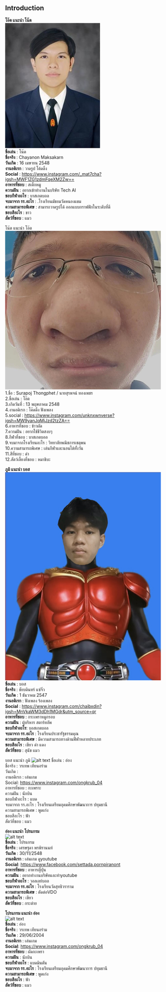 ## Introduction
**โอ๊ต แนะนำ โน๊ต** <br />
![Note's pic](IMG/note.jpg) <br />
**ชื่อเล่น** : โน๊ต <br />
**ชื่อจริง** : Chayanon Maksakarn  <br />
**วันเกิด** : 16 เมษายน 2548 <br />
**งานอดิเรก** : วาดรูป โค้ดดิ้ง <br />
**Social** : https://www.instagram.com/_mat7cha?igsh=MWF1ZG1zdmFqeXM2Zw== <br />
**อาหารที่ชอบ** : สเต็กหมู <br />
**ความฝัน** : อยากเข้าทำงานในบริษัท Tech AI <br />
**ชอบกีฬาอะไร** : บาสเกตบอล <br />
**จบมาจาก รร.อะไร** : .โรงเรียนมัธยมวัดหนองแขม <br />
**ความสามารถพิเศษ** : สามารถวาดรูปได้ ออกแบบกราฟฟิกในระดับที่ดี <br />
**ชอบสีอะไร** : ขาว <br />
**สัตว์ที่ชอบ** : แมว <br />

โน๊ต แนะนำ โอ๊ต <br /> ![alt text](IMG/oatpic.jpg) <br />
1.ชื่อ : Surapoj Thongphet / นายสุรพจน์ ทองเพชร <br />
2.ชื่อเล่น : โอ๊ต <br />
3.เกิดวันที่ : 13 พฤษภาคม 2548 <br />
4.งานอดิเรก : โค๊ดดิ้ง ฟังเพลง <br />
5.social : https://www.instagram.com/unknxwnverse?igsh=MW9yanJqMjJzd2tzZA== <br />
6.อาหารที่ชอบ : ข้าวผัด <br />
7.ความฝัน : อยากใช้ชีวิตสงบๆ <br />
8.กีฬาที่ชอบ : บาสเกตบอล <br />
9.จบมาจากโรงเรียนอะไร : วิทยาลัยพณิชการเชตุพน <br />
10.ความสามารถพิเศษ : เล่นกีฬาและนอนได้ทั้งวัน <br />
11.สีที่ชอบ : ดำ <br />
12.สัตว์เลี้ยงที่ชอบ : หมาชิบะ <br />

**ภูมิ แนะนำ บอส** ![alt text](IMG/21E877E9-D90D-42A4-A617-A9A6F5375ADF.jpeg)
**ชื่อเล่น** : บอส <br />
**ชื่อจริง** : ชัยบดินทร์ แซ่จิ๋ว <br />
**วันเกิด** : 1 ธันวาคม 2547 <br />
**งานอดิเรก** : ฟังเพลง ร้องเพลง <br />
**Social** : https://www.instagram.com/chaibxdin?igsh=MnVkaWM3dDh1MGdr&utm_source=qr <br />
**อาหารที่ชอบ** : กระเพราหมูกรอบ <br />
**ความฝัน** : ผู้บริหาร สตาร์ทอัพ <br />
**ชอบกีฬาอะไร**: บอสเกตบอล <br />
**จบมาจาก รร.อะไร** : โรงเรียนประชารัฐธรรมคุณ <br />
**ความสามารถพิเศษ** : มีความสามารถทางด้านฟีฬาหลายประเภท <br />
**ชอบสีอะไร** : เขียว ดำ แดง <br />
**สัตว์ที่ชอบ** : สุนัข แมว <br />

บอส แนะนำ ภูมิ ![alt text](...)
ชื่อเล่น : อ๋อง <br />
ชื่อจริง : วรเทพ เทียนอร่าม <br />
วันเกิด : <br />
งานอดิเรก : เล่นเกม <br />
Social: https://www.instagram.com/ongkrub_04 <br />
อาหารที่ชอบ : กะเพราะ <br />
ความฝัน : นักบิน <br />
ชอบกีฬาอะไร : แบด <br />
จบมาจาก รร.อะไร : โรงเรียนเตรียมอุดมศึกษาพัฒนาการ ปทุมธานี <br />
ความสามารถพิเศษ : พูดเก่ง <br />
ชอบสีอะไร : ฟ้า <br />
สัตว์ที่ชอบ : แมว <br />

**อ๋อง แนะนำ โปรแกรม** <br />
![alt text](https://github.com/NAIOATz/INT100-G6-suanmaiton/blob/woratep-112/IMG/Program.jpg?raw=true) <br />
**ชื่อเล่น** : โปรแกรม <br />
**ชื่อจริง** : เศรษฐดา พรพิรานนท์ <br />
**วันเกิด** : 30/11/2548 <br />
**งานอดิเรก** : เล่นเกม ดูyoutube <br />
**Social**: https://www.facebook.com/settada.pornpiranont <br />
**อาหารที่ชอบ** : อาหารญี่ปุ่น <br />
**ความฝัน** : อยากทำงานบริษัทและทำyoutube <br />
**ชอบกีฬาอะไร** : วอลเลย์บอล <br />
**จบมาจาก รร.อะไร** : โรงเรียนวัดสุทธิวราราม <br />
**ความสามารถพิเศษ** : ตัดต่อVDO <br />
**ชอบสีอะไร** : เขียว <br />
**สัตว์ที่ชอบ** : กระต่าย <br />

**โปรแกรม แนะนำ อ๋อง** <br />
![alt text](https://github.com/NAIOATz/INT100-G6-suanmaiton/blob/main/IMG/Ong.jpg?raw=true) <br />
**ชื่อเล่น** : อ๋อง <br />
**ชื่อจริง** : วรเทพ เทียนอร่าม <br />
**วันเกิด** : 29/06/2004 <br />
**งานอดิเรก** : เล่นเกม <br />
**Social**: https://www.instagram.com/ongkrub_04 <br />
**อาหารที่ชอบ** : ผัดกะเพรา <br />
**ความฝัน** : นักบิน <br />
**ชอบกีฬาอะไร** : แบดมินตัน <br />
**จบมาจาก รร.อะไร** : โรงเรียนเตรียมอุดมศึกษาพัฒนาการ ปทุมธานี <br />
**ความสามารถพิเศษ** : พูดเก่ง <br />
**ชอบสีอะไร** : ฟ้า <br />
**สัตว์ที่ชอบ** : แมว <br />

